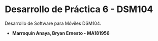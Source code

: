 # Desarrollo de Práctica 6 - DSM104

Desarrollo de Software para Móviles DSM104.

* **Marroquín Anaya, Bryan Ernesto - MA181956**
